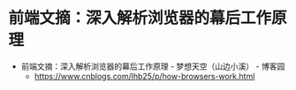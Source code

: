 # 前端文摘：深入解析浏览器的幕后工作原理

- 前端文摘：深入解析浏览器的幕后工作原理 - 梦想天空（山边小溪） - 博客园
  - <https://www.cnblogs.com/lhb25/p/how-browsers-work.html>
